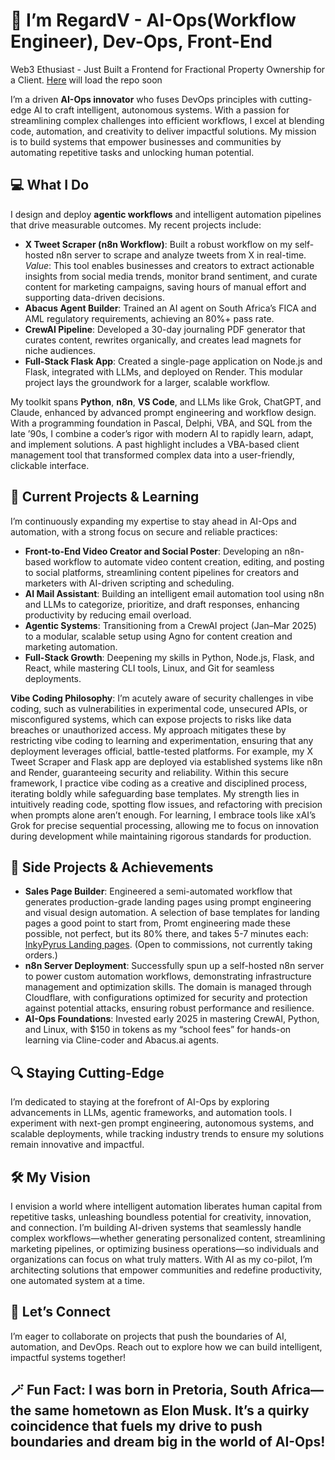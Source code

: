 # 👋 I’m RegardV - AI-Ops(Workflow Engineer), Dev-Ops, Front-End
Web3 Ethusiast - Just Built a Frontend for Fractional Property Ownership for a Client. [Here](https://www.inkypyrus.pro) will load the repo soon 

I’m a driven **AI-Ops innovator** who fuses DevOps principles with cutting-edge AI to craft intelligent, autonomous systems. With a passion for streamlining complex challenges into efficient workflows, I excel at blending code, automation, and creativity to deliver impactful solutions. My mission is to build systems that empower businesses and communities by automating repetitive tasks and unlocking human potential.

## 💻 What I Do

I design and deploy **agentic workflows** and intelligent automation pipelines that drive measurable outcomes. My recent projects include:

- **X Tweet Scraper (n8n Workflow)**: Built a robust workflow on my self-hosted n8n server to scrape and analyze tweets from X in real-time. *Value*: This tool enables businesses and creators to extract actionable insights from social media trends, monitor brand sentiment, and curate content for marketing campaigns, saving hours of manual effort and supporting data-driven decisions.
- **Abacus Agent Builder**: Trained an AI agent on South Africa’s FICA and AML regulatory requirements, achieving an 80%+ pass rate.
- **CrewAI Pipeline**: Developed a 30-day journaling PDF generator that curates content, rewrites organically, and creates lead magnets for niche audiences.
- **Full-Stack Flask App**: Created a single-page application on Node.js and Flask, integrated with LLMs, and deployed on Render. This modular project lays the groundwork for a larger, scalable workflow.

My toolkit spans **Python**, **n8n**, **VS Code**, and LLMs like Grok, ChatGPT, and Claude, enhanced by advanced prompt engineering and workflow design. With a programming foundation in Pascal, Delphi, VBA, and SQL from the late ’90s, I combine a coder’s rigor with modern AI to rapidly learn, adapt, and implement solutions. A past highlight includes a VBA-based client management tool that transformed complex data into a user-friendly, clickable interface.

## 🚀 Current Projects & Learning

I’m continuously expanding my expertise to stay ahead in AI-Ops and automation, with a strong focus on secure and reliable practices:

- **Front-to-End Video Creator and Social Poster**: Developing an n8n-based workflow to automate video content creation, editing, and posting to social platforms, streamlining content pipelines for creators and marketers with AI-driven scripting and scheduling.
- **AI Mail Assistant**: Building an intelligent email automation tool using n8n and LLMs to categorize, prioritize, and draft responses, enhancing productivity by reducing email overload.
- **Agentic Systems**: Transitioning from a CrewAI project (Jan–Mar 2025) to a modular, scalable setup using Agno for content creation and marketing automation.
- **Full-Stack Growth**: Deepening my skills in Python, Node.js, Flask, and React, while mastering CLI tools, Linux, and Git for seamless deployments.

**Vibe Coding Philosophy**: I’m acutely aware of security challenges in vibe coding, such as vulnerabilities in experimental code, unsecured APIs, or misconfigured systems, which can expose projects to risks like data breaches or unauthorized access. My approach mitigates these by restricting vibe coding to learning and experimentation, ensuring that any deployment leverages official, battle-tested platforms. For example, my X Tweet Scraper and Flask app are deployed via established systems like n8n and Render, guaranteeing security and reliability. Within this secure framework, I practice vibe coding as a creative and disciplined process, iterating boldly while safeguarding base templates. My strength lies in intuitively reading code, spotting flow issues, and refactoring with precision when prompts alone aren’t enough. For learning, I embrace tools like xAI’s Grok for precise sequential processing, allowing me to focus on innovation during development while maintaining rigorous standards for production.

## 🌟 Side Projects & Achievements

- **Sales Page Builder**: Engineered a semi-automated workflow that generates production-grade landing pages using prompt engineering and visual design automation. A selection of base templates for landing pages a good point to start from, Promt engineering made these possible, not perfect, but its 80% there, and takes 5-7 minutes each: [InkyPyrus Landing pages](https://regardv.github.io/landings/). (Open to commissions, not currently taking orders.)
- **n8n Server Deployment**: Successfully spun up a self-hosted n8n server to power custom automation workflows, demonstrating infrastructure management and optimization skills. The domain is managed through Cloudflare, with configurations optimized for security and protection against potential attacks, ensuring robust performance and resilience.
- **AI-Ops Foundations**: Invested early 2025 in mastering CrewAI, Python, and Linux, with $150 in tokens as my “school fees” for hands-on learning via Cline-coder and Abacus.ai agents.

## 🔍 Staying Cutting-Edge

I’m dedicated to staying at the forefront of AI-Ops by exploring advancements in LLMs, agentic frameworks, and automation tools. I experiment with next-gen prompt engineering, autonomous systems, and scalable deployments, while tracking industry trends to ensure my solutions remain innovative and impactful.

## 🛠️ My Vision

I envision a world where intelligent automation liberates human capital from repetitive tasks, unleashing boundless potential for creativity, innovation, and connection. I’m building AI-driven systems that seamlessly handle complex workflows—whether generating personalized content, streamlining marketing pipelines, or optimizing business operations—so individuals and organizations can focus on what truly matters. With AI as my co-pilot, I’m architecting solutions that empower communities and redefine productivity, one automated system at a time.

## 🤝 Let’s Connect

I’m eager to collaborate on projects that push the boundaries of AI, automation, and DevOps. Reach out to explore how we can build intelligent, impactful systems together!

## 🪄 Fun Fact: I was born in Pretoria, South Africa—the same hometown as Elon Musk. It’s a quirky coincidence that fuels my drive to push boundaries and dream big in the world of AI-Ops!
